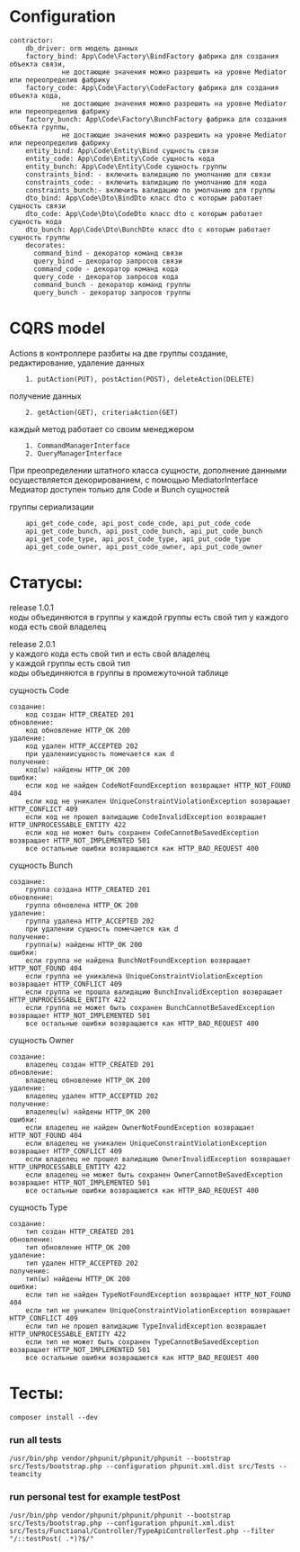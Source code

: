 # Configuration

    contractor:
        db_driver: orm модель данных
        factory_bind: App\Code\Factory\BindFactory фабрика для создания объекта связи, 
                 не достающие значения можно разрешить на уровне Mediator или переопределив фабрику 
        factory_code: App\Code\Factory\CodeFactory фабрика для создания объекта кода, 
                 не достающие значения можно разрешить на уровне Mediator или переопределив фабрику 
        factory_bunch: App\Code\Factory\BunchFactory фабрика для создания объекта группы, 
                 не достающие значения можно разрешить на уровне Mediator или переопределив фабрику 
        entity_bind: App\Code\Entity\Bind сущность связи
        entity_code: App\Code\Entity\Code сущность кода
        entity_bunch: App\Code\Entity\Code сущность группы
        constraints_bind: - включить валидацию по умолчанию для связи
        constraints_code: - включить валидацию по умолчанию для кода
        constraints_bunch:- включить валидацию по умолчанию для группы
        dto_bind: App\Code\Dto\BindDto класс dto с которым работает сущность связи
        dto_code: App\Code\Dto\CodeDto класс dto с которым работает сущность кода
        dto_bunch: App\Code\Dto\BunchDto класс dto с которым работает сущность группы
        decorates:
          command_bind - декоратор команд связи
          query_bind - декоратор запросов связи
          command_code - декоратор команд кода
          query_code - декоратор запросов кода
          command_bunch - декоратор команд группы
          query_bunch - декоратор запросов группы


# CQRS model

Actions в контроллере разбиты на две группы
создание, редактирование, удаление данных

        1. putAction(PUT), postAction(POST), deleteAction(DELETE)
получение данных

        2. getAction(GET), criteriaAction(GET)
    
каждый метод работает со своим менеджером

        1. CommandManagerInterface
        2. QueryManagerInterface

При преопределении штатного класса сущности, дополнение данными осуществляется декорированием, с помощью MediatorInterface
Медиатор доступен только для Code и Bunch сущностей

группы  сериализации

        api_get_code_code, api_post_code_code, api_put_code_code
        api_get_code_bunch, api_post_code_bunch, api_put_code_bunch
        api_get_code_type, api_post_code_type, api_put_code_type
        api_get_code_owner, api_post_code_owner, api_put_code_owner

# Статусы:

release 1.0.1<br>
коды объединяются в группы у каждой группы есть свой тип у каждого кода есть свой владелец

release 2.0.1<br>
у каждого кода есть свой тип и есть свой владелец<br>
у каждой группы есть свой тип<br>
коды объединяются в группы в промежуточной таблице<br>

сущность Code 

    создание:
        код создан HTTP_CREATED 201
    обновление:
        код обновление HTTP_OK 200
    удаление:
        код удален HTTP_ACCEPTED 202
        при удалениисущность помечается как d
    получение:
        код(ы) найдены HTTP_OK 200
    ошибки:
        если код не найден CodeNotFoundException возвращает HTTP_NOT_FOUND 404
        если код не уникален UniqueConstraintViolationException возвращает HTTP_CONFLICT 409
        если код не прошел валидацию CodeInvalidException возвращает HTTP_UNPROCESSABLE_ENTITY 422
        если код не может быть сохранен CodeCannotBeSavedException возвращает HTTP_NOT_IMPLEMENTED 501
        все остальные ошибки возвращаются как HTTP_BAD_REQUEST 400

сущность Bunch

    создание:
        группа создана HTTP_CREATED 201
    обновление:
        группа обновлена HTTP_OK 200
    удаление:
        группа удалена HTTP_ACCEPTED 202 
        при удалении сущность помечается как d
    получение:
        группа(ы) найдены HTTP_OK 200
    ошибки:
        если группа не найдена BunchNotFoundException возвращает HTTP_NOT_FOUND 404
        если группа не уникалена UniqueConstraintViolationException возвращает HTTP_CONFLICT 409
        если группа не прошла валидацию BunchInvalidException возвращает HTTP_UNPROCESSABLE_ENTITY 422
        если группа не может быть сохранен BunchCannotBeSavedException возвращает HTTP_NOT_IMPLEMENTED 501
        все остальные ошибки возвращаются как HTTP_BAD_REQUEST 400

сущность Owner

    создание:
        владелец создан HTTP_CREATED 201
    обновление:
        владелец обновление HTTP_OK 200
    удаление:
        владелец удален HTTP_ACCEPTED 202
    получение:
        владелец(ы) найдены HTTP_OK 200
    ошибки:
        если владелец не найден OwnerNotFoundException возвращает HTTP_NOT_FOUND 404
        если владелец не уникален UniqueConstraintViolationException возвращает HTTP_CONFLICT 409
        если владелец не прошел валидацию OwnerInvalidException возвращает HTTP_UNPROCESSABLE_ENTITY 422
        если владелец не может быть сохранен OwnerCannotBeSavedException возвращает HTTP_NOT_IMPLEMENTED 501
        все остальные ошибки возвращаются как HTTP_BAD_REQUEST 400

сущность Type

    создание:
        тип создан HTTP_CREATED 201
    обновление:
        тип обновление HTTP_OK 200
    удаление:
        тип удален HTTP_ACCEPTED 202
    получение:
        тип(ы) найдены HTTP_OK 200
    ошибки:
        если тип не найден TypeNotFoundException возвращает HTTP_NOT_FOUND 404
        если тип не уникален UniqueConstraintViolationException возвращает HTTP_CONFLICT 409
        если тип не прошел валидацию TypeInvalidException возвращает HTTP_UNPROCESSABLE_ENTITY 422
        если тип не может быть сохранен TypeCannotBeSavedException возвращает HTTP_NOT_IMPLEMENTED 501
        все остальные ошибки возвращаются как HTTP_BAD_REQUEST 400

# Тесты:

    composer install --dev
### run all tests
    /usr/bin/php vendor/phpunit/phpunit/phpunit --bootstrap src/Tests/bootstrap.php --configuration phpunit.xml.dist src/Tests --teamcity

### run personal test for example testPost
    /usr/bin/php vendor/phpunit/phpunit/phpunit --bootstrap src/Tests/bootstrap.php --configuration phpunit.xml.dist src/Tests/Functional/Controller/TypeApiControllerTest.php --filter "/::testPost( .*)?$/" 

